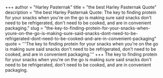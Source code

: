 +++
author = "Harley Pasternak"
title = "the best Harley Pasternak Quote"
description = "the best Harley Pasternak Quote: The key to finding protein for your snacks when you're on the go is making sure said snacks don't need to be refrigerated, don't need to be cooked, and are in convenient packaging."
slug = "the-key-to-finding-protein-for-your-snacks-when-youre-on-the-go-is-making-sure-said-snacks-dont-need-to-be-refrigerated-dont-need-to-be-cooked-and-are-in-convenient-packaging"
quote = '''The key to finding protein for your snacks when you're on the go is making sure said snacks don't need to be refrigerated, don't need to be cooked, and are in convenient packaging.'''
+++
The key to finding protein for your snacks when you're on the go is making sure said snacks don't need to be refrigerated, don't need to be cooked, and are in convenient packaging.
